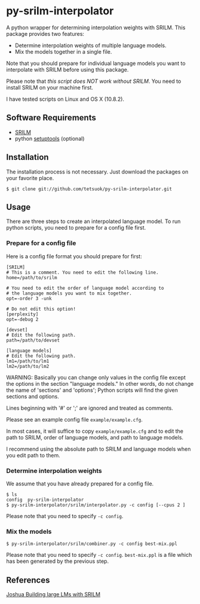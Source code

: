 py-srilm-interpolator
=====================

A python wrapper for determining interpolation weights with SRILM.
This package provides two features:

- Determine interpolation weights of multiple language models.
- Mix the models together in a single file.

Note that you should prepare for individual language models you want
to interpolate with SRILM before using this package.

Please note that *this script does NOT work without SRILM*.  You need
to install SRILM on your machine first.

I have tested scripts on Linux and OS X (10.8.2).

## Software Requirements ##

- [SRILM](http://www.speech.sri.com/projects/srilm/download.html)
- python [setuptools](http://pypi.python.org/pypi/setuptools) (optional)

## Installation ##

The installation process is not necessary. Just download the packages on your favorite place.

    $ git clone git://github.com/tetsuok/py-srilm-interpolator.git

Usage
-----

There are three steps to create an interpolated language model.  To
run python scripts, you need to prepare for a config file first.

### Prepare for a config file ###

Here is a config file format you should prepare for first:

    [SRILM]
    # This is a comment. You need to edit the following line.
    home=/path/to/srilm

    # You need to edit the order of language model according to
    # the language models you want to mix together.
    opt=-order 3 -unk

    # Do not edit this option!
    [perplexity]
    opt=-debug 2

    [devset]
    # Edit the following path.
    path=/path/to/devset

    [language models]
    # Edit the following path.
    lm1=/path/to/lm1
    lm2=/path/to/lm2

WARNING: Basically you can change only values in the config file except the options in the
section "language models." In other words, do not change the name of 'sections' and
'options'; Python scripts will find the given sections and options.

Lines beginning with '#' or ';' are ignored and treated as comments.

Please see an example config file `example/example.cfg`.

In most cases, it will suffice to copy `example/example.cfg` and to
edit the path to SRILM, order of language models, and path to language
models.

I recommend using the absolute path to SRILM and language models when
you edit path to them.

### Determine interpolation weights ###

We assume that you have already prepared for a config file.

    $ ls
    config  py-srilm-interpolator
    $ py-srilm-interpolator/srilm/interpolator.py -c config [--cpus 2 ]

Please note that you need to specify `-c config`.

### Mix the models ###

    $ py-srilm-interpolator/srilm/combiner.py -c config best-mix.ppl

Please note that you need to specify `-c config`.
`best-mix.ppl` is a file which has been generated by the previous step.

References
----------

[Joshua Building large LMs with SRILM](http://joshua-decoder.org/4.0/large-lms.html)
